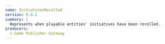 ```yaml
---
name: InitiativesRerolled
version: 0.0.1
summary: |
  Represents when playable entities' initiatives have been rerolled.
producers:
  - Game Publisher Gateway
---
```


<NodeGraph title="Consumer / Producer Diagram" />
